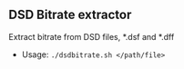 DSD Bitrate extractor
---

Extract bitrate from DSD files, *.dsf and *.dff
- Usage: `./dsdbitrate.sh </path/file>`
